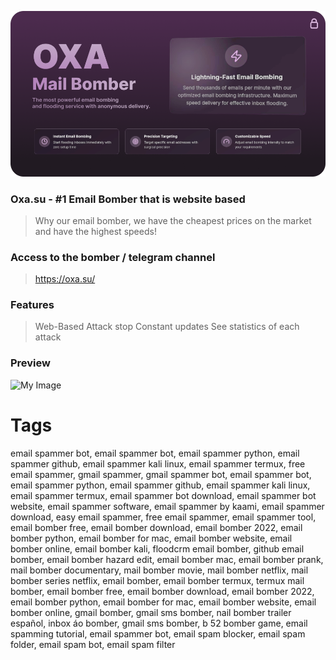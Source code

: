 ![My Image](/og-image.webp)

### Oxa.su - #1 Email Bomber that is website based 
> Why our email bomber, we have the cheapest prices on the market and have the highest speeds!

### Access to the bomber / telegram channel
> https://oxa.su/

### Features 
> Web-Based
> Attack stop
> Constant updates
> See statistics of each attack

### Preview
![My Image](https://i.ibb.co/3YPLvzNQ/image.png)

# Tags
email spammer bot, email spammer bot, email spammer python, email spammer github, email spammer kali linux, email spammer termux, free email spammer, gmail spammer, gmail spammer bot, email spammer bot, email spammer python, email spammer github, email spammer kali linux, email spammer termux, email spammer bot download, email spammer bot website, email spammer software, email spammer by kaami, email spammer download, easy email spammer, free email spammer, email spammer tool, email bomber free, email bomber download, email bomber 2022, email bomber python, email bomber for mac, email bomber website, email bomber online, email bomber kali, floodcrm email bomber, github email bomber, email bomber hazard edit, email bomber mac, email bomber prank, mail bomber documentary, mail bomber movie, mail bomber netflix, mail bomber series netflix, email bomber, email bomber termux, termux mail bomber, email bomber free, email bomber download, email bomber 2022, email bomber python, email bomber for mac, email bomber website, email bomber online, gmail bomber, gmail sms bomber, nail bomber trailer español, inbox áo bomber, gmail sms bomber, b 52 bomber game, email spamming tutorial, email spammer bot, email spam blocker, email spam folder, email spam bot, email spam filter
